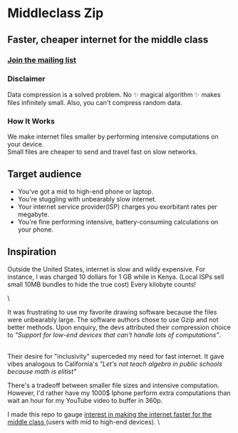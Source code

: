 # Middleclass Zip
## Faster, cheaper internet for the middle class
### [Join the mailing list](https://www.fileforma.com/middleclass)


### Disclaimer
Data compression is a solved problem. No ✨ magical algorithm ✨ makes files infinitely small. Also, you can't compress random data.

### How It Works
We make internet files smaller by performing intensive computations on your device.
\
Small files are cheaper to send and travel fast on slow networks.

## Target audience
- You've got a mid to high-end phone or laptop.
- You're stuggling with unbearably slow internet. 
- Your internet service provider(ISP) charges you exorbitant rates per megabyte.
- You're fine performing intensive, battery-consuming calculations on your phone. 


## Inspiration
Outside the United States, internet is slow and wildy expensive. For instance, I was charged 10 dollars for 1 GB while in Kenya. (Local ISPs sell small 10MB bundles to hide the true cost) 
Every kilobyte counts!

\

It was frustrating to use my favorite drawing software because the files were unbearably large. The software authors chose to use Gzip and not better methods.
Upon enquiry, the devs attributed their compression choice to *"Support for low-end devices that can't handle lots of computations"*.

\
Their desire for "inclusivity" superceded my need for fast internet. It gave vibes analogous to California's *"Let's not teach algebra in public schools because math is elitist"*

There's a tradeoff between smaller file sizes and intensive computation. 
However, I'd rather have my 1000$ Iphone perform extra computations than wait an hour for my YouTube video to buffer in 360p.

I made this repo to gauge <ins>interest in making the internet faster for the middle class </ins>(users with mid to high-end devices).
\



